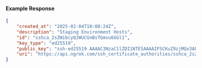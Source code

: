<!-- Code generated for API Clients. DO NOT EDIT. -->

#### Example Response

```json
{
	"created_at": "2025-02-04T10:08:24Z",
	"description": "Staging Environment Hosts",
	"id": "sshca_2sZWibcyQJWUCGnBsTGmvu6GGl1",
	"key_type": "ed25519",
	"public_key": "ssh-ed25519 AAAAC3NzaC1lZDI1NTE5AAAAIFSCKuZ9zjMQx3AkhFCMEVQPlrSI6kmQvTCge+K96hlo",
	"uri": "https://api.ngrok.com/ssh_certificate_authorities/sshca_2sZWibcyQJWUCGnBsTGmvu6GGl1"
}
```
